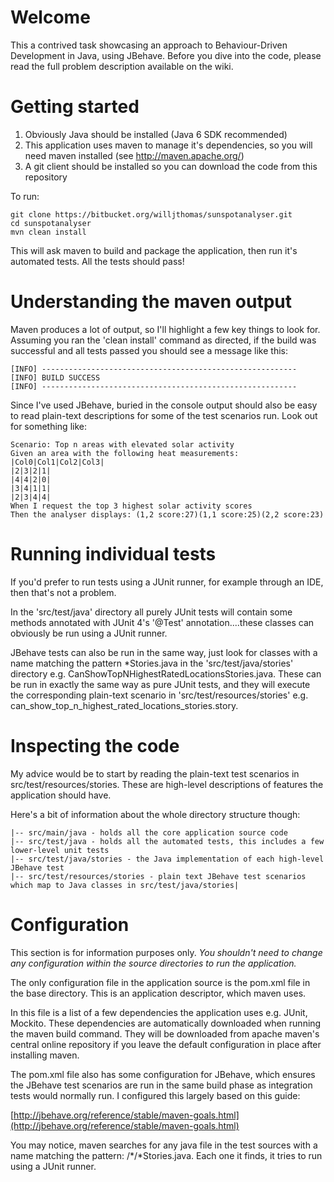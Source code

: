 Welcome
=======

This a contrived task showcasing an approach to Behaviour-Driven Development in Java, using JBehave.
Before you dive into the code, please read the full problem description available on the wiki.

Getting started
===============

1. Obviously Java should be installed (Java 6 SDK recommended)
2. This application uses maven to manage it's dependencies, so you will need maven installed (see http://maven.apache.org/)
3. A git client should be installed so you can download the code from this repository

To run:

    git clone https://bitbucket.org/willjthomas/sunspotanalyser.git
    cd sunspotanalyser
    mvn clean install

This will ask maven to build and package the application, then run it's automated tests. All the tests should pass! 

Understanding the maven output
==============================

Maven produces a lot of output, so I'll highlight a few key things to look for. Assuming you ran the 'clean install' command as directed, if the build was successful and all tests passed you should see a message like this:

    [INFO] ---------------------------------------------------------
    [INFO] BUILD SUCCESS
    [INFO] ---------------------------------------------------------

Since I've used JBehave, buried in the console output should also be easy to read plain-text descriptions for some of the test scenarios run. Look out for something like:

    Scenario: Top n areas with elevated solar activity
    Given an area with the following heat measurements:
    |Col0|Col1|Col2|Col3|
    |2|3|2|1|
    |4|4|2|0|
    |3|4|1|1|
    |2|3|4|4|
    When I request the top 3 highest solar activity scores
    Then the analyser displays: (1,2 score:27)(1,1 score:25)(2,2 score:23)


Running individual tests
========================

If you'd prefer to run tests using a JUnit runner, for example through an IDE, then that's not a  problem. 

In the 'src/test/java' directory all purely JUnit tests will contain some methods annotated with JUnit 4's '@Test' annotation....these classes can obviously be run using a JUnit runner. 

JBehave tests can also be run in the same way, just look for classes with a name matching the pattern *Stories.java in the 'src/test/java/stories' directory e.g. CanShowTopNHighestRatedLocationsStories.java. These can be run in exactly the same way as pure JUnit tests, and they will execute the corresponding plain-text scenario in 'src/test/resources/stories' e.g. can_show_top_n_highest_rated_locations_stories.story.


Inspecting the code
===================

My advice would be to start by reading the plain-text test scenarios in src/test/resources/stories. These are high-level descriptions of features the application should have.

Here's a bit of information about the whole directory structure though:

    |-- src/main/java - holds all the core application source code
    |-- src/test/java - holds all the automated tests, this includes a few lower-level unit tests
    |-- src/test/java/stories - the Java implementation of each high-level JBehave test
    |-- src/test/resources/stories - plain text JBehave test scenarios which map to Java classes in src/test/java/stories|


Configuration
=============

This section is for information purposes only. *You shouldn't need to change any configuration within the source directories to run the application.*

The only configuration file in the application source is the pom.xml file in the base directory. This is an application descriptor, which maven uses.

In this file is a list of a few dependencies the application uses e.g. JUnit, Mockito. These dependencies are automatically downloaded when running the maven build command. They will be downloaded from apache maven's central online repository if you leave the default configuration in place after installing maven.

The pom.xml file also has some configuration for JBehave, which ensures the JBehave test scenarios are run in the same build phase as integration tests would normally run. I configured this largely based on this guide:

[http://jbehave.org/reference/stable/maven-goals.html](http://jbehave.org/reference/stable/maven-goals.html)

You may notice, maven searches for any java file in the test sources with a name matching the pattern: /*/*Stories.java. Each one it finds, it tries to run using a JUnit runner.

